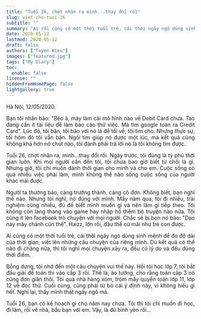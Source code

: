 ```yaml
---
title: "Tuổi 26, chợt nhận ra mình...thay đổi rồi"
slug: viet-cho-tuoi-26
subtitle: ""
summary: "Ai rồi cũng có một thời tuổi trẻ, cái thời ngây ngô dùng sinh mệnh để đo độ dài của thời gian, viết nên những câu chuyện của riêng mình. Dù ưu tú hay bình đạm, chăm chỉ hay lười biếng,..."
date: 2020-05-12
lastmod: 2020-05-12
draft: false
authors: ["Tuyen Kieu"]
images: ["featured.jpg"]
tags: ["My Diary"]
toc:
  enable: false
license: ""
hiddenFromHomePage: false
lightgallery: true
---
```


<p style = "text-align: justify">Hà Nội, 12/05/2020.</p>

<p style = "text-align: justify">Bạn tôi nhắn bảo: "Béo à, mày làm cái mô hình nào về Debit Card chưa. Tao đang cần ít tài liệu để làm báo cáo thử việc. Mà tìm google toàn ra Credit Card". Lúc đó, tôi bận, tôi bảo với nó là để tối về, tôi tìm cho. Nhưng thực sự, tối hôm đó tôi vẫn bận. Ngồi tìm giúp nó được một lúc, mà kết quả cũng không khá hơn nó chút nào, tôi đành phải trả lời nó là tôi không tìm được.</p>

<p style = "text-align: justify">Tuổi 26, chợt nhận ra, mình...thay đổi rồi. Ngày trước, tôi đúng là tỷ phú thời gian luôn. Khi mọi người cần đến tôi, tôi chưa bao giờ biết từ chối là gì. Nhưng giờ, tôi chỉ muốn dành thời gian cho mình và cho em. Cuộc sống có quá nhiều việc phải làm, mình không thể nào sống cuộc sống của người khác mãi được.</p>

<p style = "text-align: justify">Người ta thường bảo, càng trưởng thành, càng cô đơn. Không biết, bạn nghĩ thế nào. Nhưng tôi nghĩ, nó đúng với mình. Mấy năm qua, tôi đi nhiều, trải nghiệm cũng nhiều, đủ để biết mình muốn gì và nên làm gì tiếp theo. Tôi không còn lang thang vào game hay nhập hố thêm bộ truyện nào nữa. Tôi cũng ít lên facebook trò chuyện với mọi người. Chắc sẽ bị bọn nó bảo: "Dạo này mày chảnh cún thế". Haizz, lớn rồi, đâu thể cứ mãi như trẻ con được.</p>

<p style = "text-align: justify">Ai cũng có một thời tuổi trẻ, cái thời ngây ngô dùng sinh mệnh để đo độ dài của thời gian, viết lên những câu chuyện của riêng mình. Dù kết quả có thế nào đi chăng nữa, thì tôi nghĩ mọi chuyện xảy ra, đều có lý do và đều đúng thời điểm.</p>

<p style = "text-align: justify">Bỗng dưng, tôi nhớ đến một câu chuyện vui thế này. Hồi tôi học lớp 7, tôi bắt đầu giải đề toán thi vào cấp 3 rồi. Thế là, ảo tưởng, cho rằng toán cấp 3 nó cũng đơn giản thôi. Tôi qua nhà hàng xóm, trộm mấy quyển toán lớp 11, lớp 12 về đọc thử. Cuối cùng, cũng phải từ bỏ cái ý định này, vì không hiểu gì hết. Nghĩ lại, thấy mình thật ngây ngô mà.</p>

<p style = "text-align: justify">Tuổi 26, bạn có kế hoạch gì cho năm nay chưa. Tôi thì tôi chỉ muốn đi học, đi làm, rồi về nhà, bầu bạn với em. Vậy, là đủ bình yên rồi...</p>
